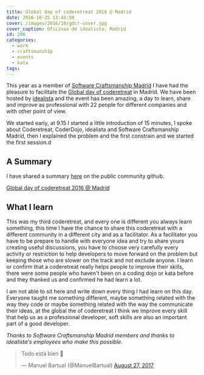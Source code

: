 ```yaml
---
title: Global day of coderetreat 2016 @ Madrid
date: 2016-10-25 13:44:50
cover: /images/2016/10/gdcr-cover.jpg
cover_caption: Oficinas de idealista, Madrid
id: 206
categories:
  - work
  - craftsmanship
  - events
  - kata
tags:
---
```


This year as a member of [Software Craftsmanship Madrid](https://www.meetup.com/madswcraft/) I have had the pleasure to facilitate the [Global day of coderetreat](http://globalday.coderetreat.org/) in Madrid. We have been hosted by [idealista](https://www.idealista.com/) and the event has been amazing, a day to learn, share and improve as professional with 22 people for different companies and with other point of view.

We started early, at 9.15 I started a little introduction of 15 minutes, I spoke about Coderetreat, CoderDojo, idealista and Software Craftsmanship Madrid, then I explained the problem and the first constrain and we started the first session.d

## A Summary

I have shared a summary [here](https://github.com/SoftwareCraftsmanshipMadrid/global-day-of-coderetreat-2016/blob/master/summary.md) on the public community github.

<a class="twitter-moment" href="https://twitter.com/i/moments/807940125674139648">Global day of coderetreat 2016 @ Madrid</a>
<script async src="//platform.twitter.com/widgets.js" charset="utf-8"></script>

## What I learn

This was my third coderetreat, and every one is different you always learn something, this time I have the chance to share this coderetreat with a different community in a different city and as a facilitator. As a facilitator you have to be prepare to handle with everyone idea and try to share yours creating useful discussions, you have to choose very carefully every activity or restriction to help developers to move forward on the problem but keeping those who are slower on the track and not exclude anyone. I learn or confirm that a coderetreat really helps people to improve their skills, there were some people who haven't been on a coding dojo or kata before and they thanked us and confirmed he had learn a lot.

I am not able to sit here and write down every thing I had learn on this day. Everyone taught me something different, maybe something related with the way they code or maybe something related with the way the communicate their ideas, at the global the of coderetreat I think we improve every skill that help us as a professional developer, soft skills are also an important part of a good developer.

_Thanks to Software Craftsmanship Madrid members and thanks to idealista's employees who make this possible._


<blockquote class="twitter-tweet" data-lang="en" data-conversation="none"><p lang="es" dir="ltr">Todo está bien 🙂</p>&mdash; Manuel Bartual (@ManuelBartual) <a href="https://twitter.com/ManuelBartual/status/901777482625503232">August 27, 2017</a></blockquote>
<script async src="//platform.twitter.com/widgets.js" charset="utf-8"></script>
